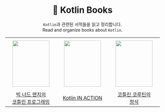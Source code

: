 <div align="center">

# 📖 Kotlin Books

 `Kotlin`과 관련된 서적들을 읽고 정리합니다.</br>
 Read and organize books about `Kotlin`.

 <table>
    <tr height="170px">
        <td align="center" width="170px">
            <img height="150px" width="120px" src="https://github.com/hyunjung-choi/kotlin-books/assets/69616347/8447a6ae-9771-4fb0-a5e9-287dd4b450ed"/>
            <br />
        </td>
        <td align="center" width="170px">
            <img height="150px" width="120px" src="https://github.com/hyunjung-choi/kotlin-books/assets/69616347/63f8c1bd-b401-4366-b897-bdfaac6f4038"/>
            <br />
        </td>
        <td align="center" width="170px">
            <img height="150px" width="120px" src="https://github.com/hyunjung-choi/kotlin-books/assets/69616347/15ad545d-d292-4d7c-a71f-89b7856decb8"/>
            <br />
        </td>
    </tr>
    <tr height="50px">
        <td align="center">
            <a href="https://www.yes24.com/Product/Goods/70968413">빅 너드 랜치의</br>코틀린 프로그래밍</a>
            <br />
        </td>
        <td align="center">
            <a href="https://www.yes24.com/Product/Goods/55148593">Kotlin IN ACTION</a>
            <br />
        <td align="center">
            <a href="https://www.yes24.com/Product/Goods/125014350">코틀린 코루틴의</br>정석</a>
            <br />
        </td>
    </tr>
</table>
</div>
